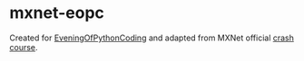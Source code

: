 # mxnet-eopc

Created for [EveningOfPythonCoding](https://github.com/Jacob-Barhak/EveningOfPythonCoding) and adapted from MXNet official [crash course](https://mxnet.apache.org/versions/master/api/python/docs/tutorials/getting-started/crash-course/index.html). 
